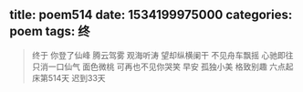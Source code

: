 title: poem514
date: 1534199975000
categories: poem
tags: 终
---
> 终于
你登了仙峰
腾云驾雾
观海听涛
望却纵横阑干
不见舟车飘摇
心驰即往
只消一口仙气
面色微桃
可再也不见你哭笑
早安
孤独小美
格致别趣
六点起床第514天 迟到33天